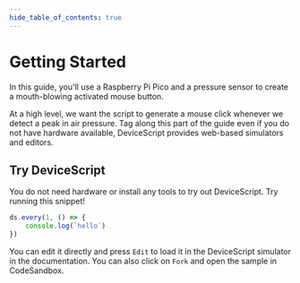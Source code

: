 ```yaml
---
hide_table_of_contents: true
---
```


# Getting Started

In this guide, you'll use a Raspberry Pi Pico and a pressure sensor to create a mouth-blowing activated mouse button.

At a high level, we want the script to generate a mouse click whenever we detect a peak in air pressure.
Tag along this part of the guide even if you do not have hardware available, DeviceScript provides web-based simulators and editors.

## Try DeviceScript

You do not need hardware or install any tools to try out DeviceScript. Try running this snippet!

```ts edit codesandbox
ds.every(1, () => {
    console.log(`hello`)
})
```

You can edit it directly and press `Edit` to load it in the DeviceScript simulator in the documentation.
You can also click on `Fork` and open the sample in CodeSandbox.
